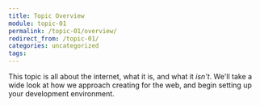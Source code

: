 ```yaml
---
title: Topic Overview
module: topic-01
permalink: /topic-01/overview/
redirect_from: /topic-01/
categories: uncategorized
tags:
---
```


This topic is all about the internet, what it is, and what it _isn’t_. 
We'll take a wide look at how we approach creating for the web, and begin setting up your development environment.
